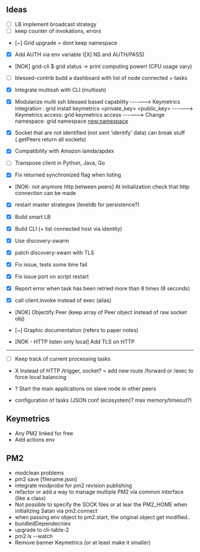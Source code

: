 

## Ideas

- [ ] LB implement broadcast strategy
- [ ] keep counter of invokations, errors
- [~] Grid upgrade = dont keep namespace
- [X] Add AUTH via env variable ([X] NS and AUTH/PASS)
- [NOK] grid-cli $ grid status -> print computing powert (CPU usage vary)
- [ ] blessed-contrib build a dashboard with list of node connected + tasks
- [x] Integrate multissh with CLI (multissh)

- [X] Modularize multi ssh blessed based capability
------> Keymetrics integration : grid install keymetrics <private_key> <public_key>
------> Keymetrics access: grid keymetrics access
------> Change namespace: grid namespace <new:namespace>

- [X] Socket that are not identified (not sent 'identify' data) can break stuff (.getPeers return all sockets)
- [X] Compatibility with Amazon lamda/apdex
- [ ] Transpose client in Python, Java, Go
- [X] Fix returned synchronized flag when listing
- [NOK- not anymore http between peers] At initialization check that http connection can be made
- [X] restart master strategies (leveldb for persistence?)

- [X] Build smart LB
- [X] Build CLI (+ list connected host via identity)

- [X] Use discovery-swarm
- [X] patch discovery-swam with TLS
- [X] Fix issue, tests some time fail


- [X] Fix issue port on script restart
- [X] Report error when task has been retried more than 8 times (8 seconds)
- [X] call client.invoke instead of exec (alias)
- [NOK] Objectify Peer (keep array of Peer object instead of raw socket obj)

- [~] Graphic documentation (refers to paper notes)
- [NOK - HTTP listen only local] Add TLS on HTTP
___

- [ ] Keep track of current processing tasks
- X Instead of HTTP /trigger, socket? = add new route /forward or /exec to force local balancing
- ? Start the main applications on slave node in other peers


- configuration of tasks (JSON conf (ecosystem)? max memory/timeout?)


## Keymetrics

- Any PM2 linked for free
- Add actions env

## PM2

- modclean problems
- pm2 save [filename.json]
- integrate modprobe for pm2 revision publishing
- refactor or add a way to manage multiple PM2 via common interface (like a class)
- Not possible to specify the SOCK files or at lear the PM2_HOME when initializing Satan via pm2.connect
- when passing env object to pm2.start, the original object get modified..
- bundledDependecnies
- upgrade to cli-table-2
- pm2 ls --watch
- Remove banner Keymetrics (or at least make it smaller)
